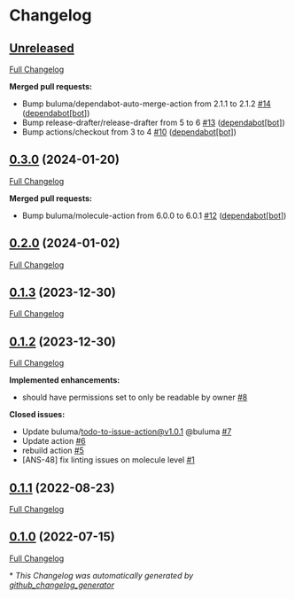 # Changelog

## [Unreleased](https://github.com/buluma/ansible-role-datadog/tree/HEAD)

[Full Changelog](https://github.com/buluma/ansible-role-datadog/compare/0.3.0...HEAD)

**Merged pull requests:**

- Bump buluma/dependabot-auto-merge-action from 2.1.1 to 2.1.2 [\#14](https://github.com/buluma/ansible-role-datadog/pull/14) ([dependabot[bot]](https://github.com/apps/dependabot))
- Bump release-drafter/release-drafter from 5 to 6 [\#13](https://github.com/buluma/ansible-role-datadog/pull/13) ([dependabot[bot]](https://github.com/apps/dependabot))
- Bump actions/checkout from 3 to 4 [\#10](https://github.com/buluma/ansible-role-datadog/pull/10) ([dependabot[bot]](https://github.com/apps/dependabot))

## [0.3.0](https://github.com/buluma/ansible-role-datadog/tree/0.3.0) (2024-01-20)

[Full Changelog](https://github.com/buluma/ansible-role-datadog/compare/0.2.0...0.3.0)

**Merged pull requests:**

- Bump buluma/molecule-action from 6.0.0 to 6.0.1 [\#12](https://github.com/buluma/ansible-role-datadog/pull/12) ([dependabot[bot]](https://github.com/apps/dependabot))

## [0.2.0](https://github.com/buluma/ansible-role-datadog/tree/0.2.0) (2024-01-02)

[Full Changelog](https://github.com/buluma/ansible-role-datadog/compare/0.1.3...0.2.0)

## [0.1.3](https://github.com/buluma/ansible-role-datadog/tree/0.1.3) (2023-12-30)

[Full Changelog](https://github.com/buluma/ansible-role-datadog/compare/0.1.2...0.1.3)

## [0.1.2](https://github.com/buluma/ansible-role-datadog/tree/0.1.2) (2023-12-30)

[Full Changelog](https://github.com/buluma/ansible-role-datadog/compare/0.1.1...0.1.2)

**Implemented enhancements:**

- should have permissions set to only be readable by owner [\#8](https://github.com/buluma/ansible-role-datadog/issues/8)

**Closed issues:**

- Update buluma/todo-to-issue-action@v1.0.1 @buluma [\#7](https://github.com/buluma/ansible-role-datadog/issues/7)
- Update action [\#6](https://github.com/buluma/ansible-role-datadog/issues/6)
- rebuild action [\#5](https://github.com/buluma/ansible-role-datadog/issues/5)
- \[ANS-48\] fix linting issues on molecule level [\#1](https://github.com/buluma/ansible-role-datadog/issues/1)

## [0.1.1](https://github.com/buluma/ansible-role-datadog/tree/0.1.1) (2022-08-23)

[Full Changelog](https://github.com/buluma/ansible-role-datadog/compare/0.1.0...0.1.1)

## [0.1.0](https://github.com/buluma/ansible-role-datadog/tree/0.1.0) (2022-07-15)

[Full Changelog](https://github.com/buluma/ansible-role-datadog/compare/1c4509bc8f13e666399eb237528ac1be9fa78c19...0.1.0)



\* *This Changelog was automatically generated by [github_changelog_generator](https://github.com/github-changelog-generator/github-changelog-generator)*
